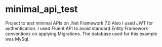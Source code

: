 # minimal_api_test
Project to test minimal APIs on .Net Framework 7.0
Also I used JWT for authentication.
I used Fluent API to avoid standard Entity Framework conventions on applying Migrations.
The database used for this example was MySql.
